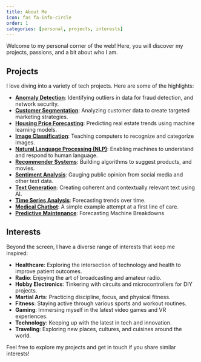 ```yaml
---
title: About Me
icon: fas fa-info-circle
order: 1
categories: [personal, projects, interests]
---
```


Welcome to my personal corner of the web! Here, you will discover my projects, passions, and a bit about who I am.

## Projects

I love diving into a variety of tech projects. Here are some of the highlights:

- [**Anomaly Detection**](https://github.com/ndjstn/Anomaly-Detection): Identifying outliers in data for fraud detection, and network security.
- [**Customer Segmentation**](https://github.com/ndjstn/Customer-Segmentation): Analyzing customer data to create targeted marketing strategies.
- [**Housing Price Forecasting**](https://github.com/ndjstn/Housing-Price-Forecasting): Predicting real estate trends using machine learning models.
- [**Image Classification**](https://github.com/ndjstn/Image-Classification): Teaching computers to recognize and categorize images.
- [**Natural Language Processing (NLP)**](https://github.com/ndjstn/Natural-Language-Processing): Enabling machines to understand and respond to human language.
- [**Recommender Systems**](https://github.com/ndjstn/Recomendation-System): Building algorithms to suggest products, and movies.
- [**Sentiment Analysis**](https://github.com/ndjstn/Sentiment-Analysis): Gauging public opinion from social media and other text data.
- [**Text Generation**](https://github.com/ndjstn/Simple-Text-Generation): Creating coherent and contextually relevant text using AI.
- [**Time Series Analysis**](https://github.com/ndjstn/Time-Series-Analysis): Forecasting trends over time.
- [**Medical Chatbot**](https://github.com/ndjstn/Medical-Chat-Bot): A simple example attempt at a first line of care.
- [**Predictive Maintenance**](https://github.com/ndjstn/Predictive-Maintenance): Forecasting Machine Breakdowns

## Interests

Beyond the screen, I have a diverse range of interests that keep me inspired:

- **Healthcare**: Exploring the intersection of technology and health to improve patient outcomes.
- **Radio**: Enjoying the art of broadcasting and amateur radio.
- **Hobby Electronics**: Tinkering with circuits and microcontrollers for DIY projects.
- **Martial Arts**: Practicing discipline, focus, and physical fitness.
- **Fitness**: Staying active through various sports and workout routines.
- **Gaming**: Immersing myself in the latest video games and VR experiences.
- **Technology**: Keeping up with the latest in tech and innovation.
- **Traveling**: Exploring new places, cultures, and cuisines around the world.

Feel free to explore my projects and get in touch if you share similar interests!

<script src="https://utteranc.es/client.js"
        repo="ndjstn/ndjstn.github.io"
        issue-term="url"
        theme="github-dark"
        crossorigin="anonymous"
        async>
</script>
